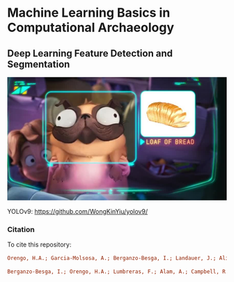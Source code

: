 # Machine Learning Basics in Computational Archaeology

## Deep Learning Feature Detection and Segmentation

<img width="1680" alt="via_tool" src="https://github.com/iberganzo/MLArchaeologyBasics/blob/215ab7587ccd13613fae82299ecdecc363306cbc/Image1.PNG">

YOLOv9: https://github.com/WongKinYiu/yolov9/

### Citation

To cite this repository:

```ini
Orengo, H.A.; Garcia-Molsosa, A.; Berganzo-Besga, I.; Landauer, J.; Aliende, P.; Tres- Martínez, S. New developments in drone-based automated surface survey: Towards a functional and effective survey system. Archaeol. Prospect. 2021, 1–8. https://doi.org/10.1002/arp.1822
```

```ini
Berganzo-Besga, I.; Orengo, H.A.; Lumbreras, F.; Alam, A.; Campbell, R.; Gerrits, P.J.; Gregorio de Souza, J.; Khan, A.; Suárez-Moreno, M.; Tomaney, J.; Roberts, R.C., Petrie, C.A. Curriculum learning-based strategy for low-density archaeological mound detection from historical maps in India and Pakistan. Sci Rep 13, 11257 (2023). https://doi.org/10.1038/s41598-023-38190-x
```